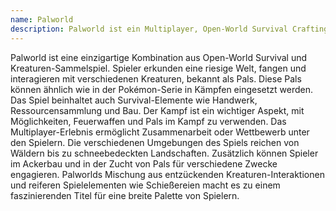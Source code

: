 ```yaml
---
name: Palworld
description: Palworld ist ein Multiplayer, Open-World Survival Crafting-Spiel, in dem Spieler Kreaturen namens Pals befreunden, einfangen und nutzen können.
---
```


Palworld ist eine einzigartige Kombination aus Open-World Survival und Kreaturen-Sammelspiel. Spieler erkunden eine riesige Welt, fangen und interagieren mit verschiedenen Kreaturen, bekannt als Pals. Diese Pals können ähnlich wie in der Pokémon-Serie in Kämpfen eingesetzt werden. Das Spiel beinhaltet auch Survival-Elemente wie Handwerk, Ressourcensammlung und Bau. Der Kampf ist ein wichtiger Aspekt, mit Möglichkeiten, Feuerwaffen und Pals im Kampf zu verwenden. Das Multiplayer-Erlebnis ermöglicht Zusammenarbeit oder Wettbewerb unter den Spielern. Die verschiedenen Umgebungen des Spiels reichen von Wäldern bis zu schneebedeckten Landschaften. Zusätzlich können Spieler im Ackerbau und in der Zucht von Pals für verschiedene Zwecke engagieren. Palworlds Mischung aus entzückenden Kreaturen-Interaktionen und reiferen Spielelementen wie Schießereien macht es zu einem faszinierenden Titel für eine breite Palette von Spielern.
